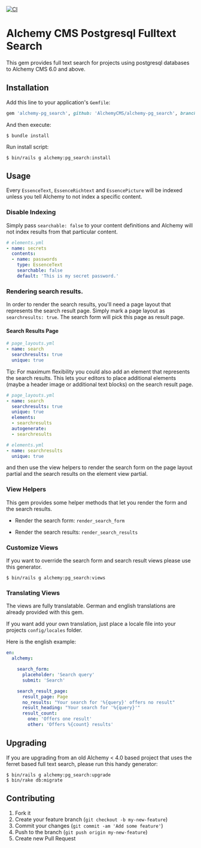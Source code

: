 [![CI](https://github.com/AlchemyCMS/alchemy-pg_search/actions/workflows/ci.yml/badge.svg)](https://github.com/AlchemyCMS/alchemy-pg_search/actions/workflows/ci.yml)

# Alchemy CMS Postgresql Fulltext Search

This gem provides full text search for projects using postgresql databases to Alchemy CMS 6.0 and above.

## Installation

Add this line to your application's `Gemfile`:

```ruby
gem 'alchemy-pg_search', github: 'AlchemyCMS/alchemy-pg_search', branch: 'main'
```

And then execute:

```shell
$ bundle install
```

Run install script:

```shell
$ bin/rails g alchemy:pg_search:install
```

## Usage

Every `EssenceText`, `EssenceRichtext` and `EssencePicture` will be indexed unless you tell Alchemy to not index a specific content.

### Disable Indexing

Simply pass `searchable: false` to your content definitions and Alchemy will not index results from that particular content.

```yaml
# elements.yml
- name: secrets
  contents:
  - name: passwords
    type: EssenceText
    searchable: false
    default: 'This is my secret password.'
```

### Rendering search results.

In order to render the search results, you'll need a page layout that represents the search result page. Simply mark a page layout as `searchresults: true`. The search form will pick this page as result page.

#### Search Results Page

```yaml
# page_layouts.yml
- name: search
  searchresults: true
  unique: true
```

Tip: For maximum flexibility you could also add an element that represents the search results. This lets your editors to place additional elements (maybe a header image or additional text blocks) on the search result page.

```yaml
# page_layouts.yml
- name: search
  searchresults: true
  unique: true
  elements:
  - searchresults
  autogenerate:
  - searchresults

# elements.yml
- name: searchresults
  unique: true
```

and then use the view helpers to render the search form on the page layout partial and the search results on the element view partial.

### View Helpers

This gem provides some helper methods that let you render the form and the search results.

* Render the search form:
  `render_search_form`

* Render the search results:
  `render_search_results`

### Customize Views

If you want to override the search form and search result views please use this generator.

```shell
$ bin/rails g alchemy:pg_search:views
```

### Translating Views

The views are fully translatable. German and english translations are already provided with this gem.

If you want add your own translation, just place a locale file into your projects `config/locales` folder.

Here is the english example:

```yaml
en:
  alchemy:

    search_form:
      placeholder: 'Search query'
      submit: 'Search'

    search_result_page:
      result_page: Page
      no_results: "Your search for '%{query}' offers no result"
      result_heading: "Your search for '%{query}'"
      result_count:
        one: 'Offers one result'
        other: 'Offers %{count} results'
```

## Upgrading

If you are upgrading from an old Alchemy < 4.0 based project that uses the ferret based full text search, please run this handy generator:

```shell
$ bin/rails g alchemy:pg_search:upgrade
$ bin/rake db:migrate
```

## Contributing

1. Fork it
2. Create your feature branch (`git checkout -b my-new-feature`)
3. Commit your changes (`git commit -am 'Add some feature'`)
4. Push to the branch (`git push origin my-new-feature`)
5. Create new Pull Request
